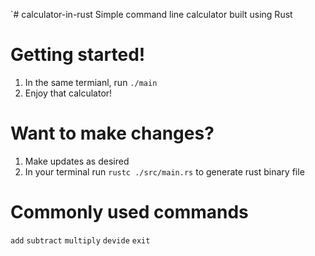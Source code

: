 `# calculator-in-rust
Simple command line calculator built using Rust


# Getting started!

1. In the same termianl, run ```./main``` 
2. Enjoy that calculator!

# Want to make changes?
1. Make updates as desired
2. In your terminal run ```rustc ./src/main.rs``` to generate rust binary file

# Commonly used commands
``` add ```
``` subtract ```
``` multiply ```
``` devide ```
``` exit ```
